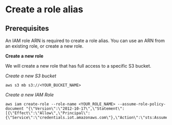 # Create a role alias

## Prerequisites

An IAM role ARN is required to create a role alias.  You can use an ARN from an existing role, or create a new role.

**Create a new role**

We will create a new role that has full access to a specific S3 bucket.

*Create a new S3 bucket*
```
aws s3 mb s3://<YOUR_BUCKET_NAME>
```

*Create a new IAM Role*
```
aws iam create-role --role-name <YOUR_ROLE_NAME> --assume-role-policy-document "{\"Version\":\"2012-10-17\",\"Statement\":[{\"Effect\":\"Allow\",\"Principal\":{\"Service\":\"credentials.iot.amazonaws.com\"},\"Action\":\"sts:AssumeRole\"}]}"
```
